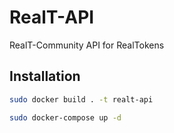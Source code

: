 # RealT-API
RealT-Community API for RealTokens

## Installation
```bash
sudo docker build . -t realt-api
```

```bash
sudo docker-compose up -d
```